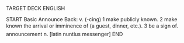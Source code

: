 TARGET DECK
ENGLISH

START
Basic
Announce
Back: v. (-cing) 1 make publicly known. 2 make known the arrival or imminence of (a guest, dinner, etc.). 3 be a sign of.  announcement n. [latin nuntius messenger]
END
